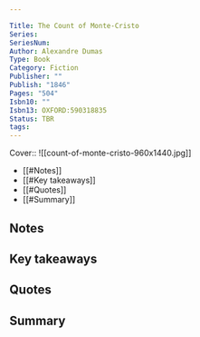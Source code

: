 ```yaml
---

Title: The Count of Monte-Cristo
Series: 
SeriesNum: 
Author: Alexandre Dumas
Type: Book
Category: Fiction
Publisher: ""
Publish: "1846"
Pages: "504"
Isbn10: ""
Isbn13: OXFORD:590318835
Status: TBR
tags: 
---
```



Cover:: ![[count-of-monte-cristo-960x1440.jpg]]

- [[#Notes]]
- [[#Key takeaways]]
- [[#Quotes]]
- [[#Summary]]

## Notes

## Key takeaways

## Quotes

## Summary